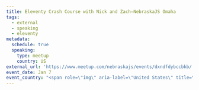 ```yaml
---
title: Eleventy Crash Course with Nick and Zach—NebraskaJS Omaha
tags:
  - external
  - speaking
  - eleventy
metadata:
  schedule: true
  speaking:
    type: meetup
    country: US
external_url: 'https://www.meetup.com/nebraskajs/events/dxndfdybccbkb/'
event_date: Jan 7
event_country: "<span role=\"img\" aria-label=\"United States\" title=\"United States\">\U0001F1FA\U0001F1F8</span>"
---
```


